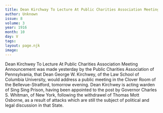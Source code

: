 ```yaml
---
title: Dean Kirchway To Lecture At Public Charities Association Meeting
author: Unknown
issue: 8
volume: 3
year: 1916
month: 10
day: V
tags:
layout: page.njk
image:
---
```

Dean Kirchwey To Lecture At Public Charities Association Meeting       Announcement was made yesterday by the Public Charities Association of Pennsylvania, that Dean George W. Kirchwey, of the Law School of Columbia University, would address a public meeting in the Clover Room of the Bellevue-Stratford, tomorrow evening. Dean Kirchwey is acting warden of Sing Sing Prison, having been appointed to the post by Governor Charles S. Whitman, of New York, following the withdrawel of Thomas Mott Osborne, as a result of attacks which are still the subject of political and legal discussion in that State. 
